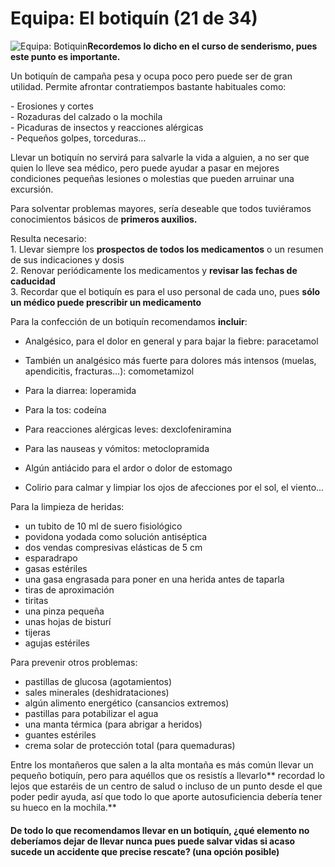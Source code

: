 # Equipa: El botiquín (21 de 34)

![Equipa: Botiquin](./gps_files/BOTIQUIN.jpg)**Recordemos lo dicho en el curso de senderismo, pues este punto es importante.**

Un botiquín de campaña pesa y ocupa poco pero puede ser de gran utilidad. Permite afrontar contratiempos bastante habituales como:

\- Erosiones y cortes  
\- Rozaduras del calzado o la mochila  
\- Picaduras de insectos y reacciones alérgicas  
\- Pequeños golpes, torceduras...

Llevar un botiquín no servirá para salvarle la vida a alguien, a no ser que quien lo lleve sea médico, pero puede ayudar a pasar en mejores condiciones pequeñas lesiones o molestias que pueden arruinar una excursión.

Para solventar problemas mayores, sería deseable que todos tuviéramos conocimientos básicos de **primeros auxilios.**

Resulta necesario:  
1\. Llevar siempre los **prospectos de todos los medicamentos** o un resumen de sus indicaciones y dosis  
2\. Renovar periódicamente los medicamentos y **revisar las fechas de caducidad**  
3\. Recordar que el botiquín es para el uso personal de cada uno, pues **sólo un médico puede prescribir un medicamento**

Para la confección de un botiquín recomendamos **incluir**:

*   Analgésico, para el dolor en general y para bajar la fiebre: paracetamol  
    
*   También un analgésico más fuerte para dolores más intensos (muelas, apendicitis, fracturas…): comometamizol
*   Para la diarrea: loperamida
*   Para la tos: codeína
*   Para reacciones alérgicas leves: dexclofeniramina
*   Para las nauseas y vómitos: metoclopramida
*   Algún antiácido para el ardor o dolor de estomago
*   Colirio para calmar y limpiar los ojos de afecciones por el sol, el viento...

Para la limpieza de heridas:

*   un tubito de 10 ml de suero fisiológico
*   povidona yodada como solución antiséptica
*   dos vendas compresivas elásticas de 5 cm
*   esparadrapo
*   gasas estériles
*   una gasa engrasada para poner en una herida antes de taparla
*   tiras de aproximación
*   tiritas
*   una pinza pequeña
*   unas hojas de bisturí
*   tijeras
*   agujas estériles

Para prevenir otros problemas:

*   pastillas de glucosa (agotamientos)
*   sales minerales (deshidrataciones)
*   algún alimento energético (cansancios extremos)
*   pastillas para potabilizar el agua
*   una manta térmica (para abrigar a heridos)
*   guantes estériles
*   crema solar de protección total (para quemaduras)

Entre los montañeros que salen a la alta montaña es más común llevar un pequeño botiquín, pero para aquéllos que os resistís a llevarlo** recordad lo lejos que estaréis de un centro de salud o incluso de un punto desde el que poder pedir ayuda, así que todo lo que aporte autosuficiencia debería tener su hueco en la mochila.**  

#### De todo lo que recomendamos llevar en un botiquín, ¿qué elemento no deberíamos dejar de llevar nunca pues puede salvar vidas si acaso sucede un accidente que precise rescate? (una opción posible)